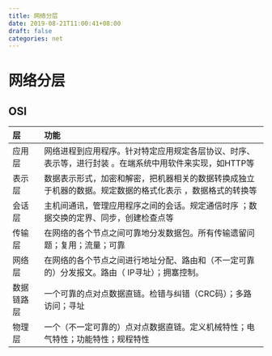 ```yaml
---
title: 网络分层
date: 2019-08-21T11:00:41+08:00
draft: false
categories: net
---
```


# 网络分层

## OSI

|      层        |  功能           |
| :------------- |  :------------- |
| 应用层         |网络进程到应用程序。针对特定应用规定各层协议、时序、表示等，进行封装 。在端系统中用软件来实现，如HTTP等|
| 表示层         |数据表示形式，加密和解密，把机器相关的数据转换成独立于机器的数据。规定数据的格式化表示 ，数据格式的转换等|
| 会话层         |主机间通讯，管理应用程序之间的会话。规定通信时序 ；数据交换的定界、同步，创建检查点等|
| 传输层         |在网络的各个节点之间可靠地分发数据包。所有传输遗留问题；复用；流量；可靠|
| 网络层         |在网络的各个节点之间进行地址分配、路由和（不一定可靠的）分发报文。路由（ IP寻址）；拥塞控制。|
| 数据链路层     |一个可靠的点对点数据直链。检错与纠错（CRC码）；多路访问；寻址|
| 物理层         |一个（不一定可靠的）点对点数据直链。定义机械特性；电气特性；功能特性；规程特性|
